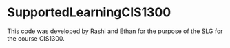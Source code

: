 # SupportedLearningCIS1300

This code was developed by Rashi and Ethan for the purpose of the SLG for the course CIS1300.
